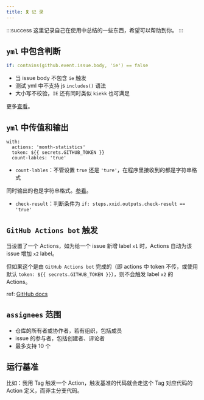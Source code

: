 ```yaml
---
title: 🎗 记 录
---
```


:::success
这里记录自己在使用中总结的一些东西，希望可以帮助到你。
:::

## `yml` 中包含判断

```yml
if: contains(github.event.issue.body, 'ie') == false
```

- 当 issue body 不包含 `ie` 触发
- 测试 yml 中不支持 js `includes()` 语法
- 大小写不校验，`IE` 还有同时类似 `kiekk` 也可满足

更多[查看](https://docs.github.com/en/free-pro-team@latest/actions/reference/context-and-expression-syntax-for-github-actions#functions)。

## `yml` 中传值和输出

```
with:
  actions: 'month-statistics'
  token: ${{ secrets.GITHUB_TOKEN }}
  count-lables: 'true'
```

- `count-lables`：不管设置 `true` 还是 `'ture'`，在程序里接收到的都是字符串格式

同时输出的也是字符串格式。[参看](https://docs.github.com/en/actions/reference/workflow-syntax-for-github-actions#jobsjob_idoutputs)。

- `check-result`：判断条件为 `if: steps.xxid.outputs.check-result == 'true'`

## `GitHub Actions bot` 触发

当设置了一个 Actions，如为给一个 issue 新增 label `x1` 时，Actions 自动为该 issue 增加 `x2` label。

但如果这个是由 `GitHub Actions bot` 完成的（即 actions 中 token 不传，或使用默认 `token: ${{ secrets.GITHUB_TOKEN }}`），则不会触发 label `x2` 的 Actions。

ref: [GitHub docs](https://docs.github.com/en/actions/reference/events-that-trigger-workflows#triggering-new-workflows-using-a-personal-access-token)

## `assignees` 范围

- 仓库的所有者或协作者，若有组织，包括成员
- issue 的参与者，包括创建者、评论者
- 最多支持 10 个

## 运行基准

比如：我用 Tag 触发一个 Action，触发基准的代码就会走这个 Tag 对应代码的 Action 定义，而非主分支代码。
